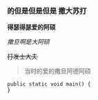 ### 的但是但是但是 撒大苏打

**得瑟得瑟爱的阿硕**

*撒旦啊是大阿硕*

~~打发士大夫~~


>  当时的爱的撒旦阿德阿硕


```
public static void main() {
}
```

